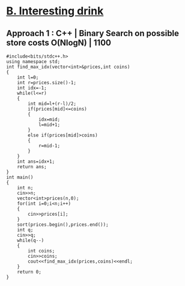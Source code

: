 # <a href="https://codeforces.com/contest/706/problem/B">B. Interesting drink</a>

## Approach 1 : C++ | Binary Search on possible store costs O(NlogN) | 1100

```
#include<bits/stdc++.h>
using namespace std;
int find_max_idx(vector<int>&prices,int coins)
{
    int l=0;
    int r=prices.size()-1;
    int idx=-1;
    while(l<=r)
    {
        int mid=l+(r-l)/2;
        if(prices[mid]<=coins)
        {
            idx=mid;
            l=mid+1;
        }
        else if(prices[mid]>coins)
        {
            r=mid-1;
        }
    }
    int ans=idx+1;
    return ans;
}
int main()
{
    int n;
    cin>>n;
    vector<int>prices(n,0);
    for(int i=0;i<n;i++)
    {
        cin>>prices[i];
    }
    sort(prices.begin(),prices.end());
    int q;
    cin>>q;
    while(q--)
    {
        int coins;
        cin>>coins;
        cout<<find_max_idx(prices,coins)<<endl;
    }
    return 0;
}
```
